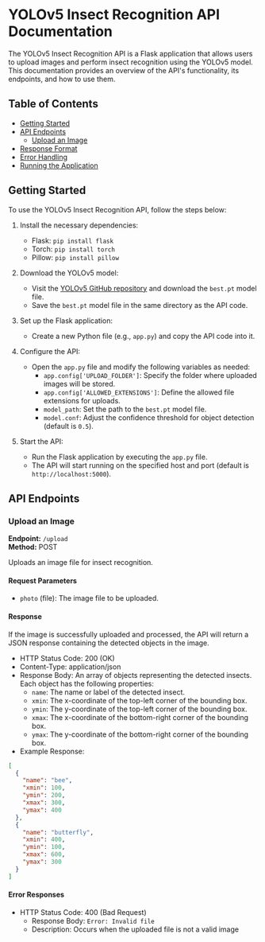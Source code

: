# YOLOv5 Insect Recognition API Documentation

The YOLOv5 Insect Recognition API is a Flask application that allows users to upload images and perform insect recognition using the YOLOv5 model. This documentation provides an overview of the API's functionality, its endpoints, and how to use them.

## Table of Contents
- [Getting Started](#getting-started)
- [API Endpoints](#api-endpoints)
  - [Upload an Image](#upload-an-image)
- [Response Format](#response-format)
- [Error Handling](#error-handling)
- [Running the Application](#running-the-application)

## Getting Started
To use the YOLOv5 Insect Recognition API, follow the steps below:

1. Install the necessary dependencies:
   - Flask: `pip install flask`
   - Torch: `pip install torch`
   - Pillow: `pip install pillow`

2. Download the YOLOv5 model:
   - Visit the [YOLOv5 GitHub repository](https://github.com/ultralytics/yolov5) and download the `best.pt` model file.
   - Save the `best.pt` model file in the same directory as the API code.

3. Set up the Flask application:
   - Create a new Python file (e.g., `app.py`) and copy the API code into it.

4. Configure the API:
   - Open the `app.py` file and modify the following variables as needed:
     - `app.config['UPLOAD_FOLDER']`: Specify the folder where uploaded images will be stored.
     - `app.config['ALLOWED_EXTENSIONS']`: Define the allowed file extensions for uploads.
     - `model_path`: Set the path to the `best.pt` model file.
     - `model.conf`: Adjust the confidence threshold for object detection (default is `0.5`).

5. Start the API:
   - Run the Flask application by executing the `app.py` file.
   - The API will start running on the specified host and port (default is `http://localhost:5000`).

## API Endpoints

### Upload an Image
**Endpoint:** `/upload`  
**Method:** POST

Uploads an image file for insect recognition.

#### Request Parameters
- `photo` (file): The image file to be uploaded.

#### Response
If the image is successfully uploaded and processed, the API will return a JSON response containing the detected objects in the image.

- HTTP Status Code: 200 (OK)
- Content-Type: application/json
- Response Body: An array of objects representing the detected insects. Each object has the following properties:
  - `name`: The name or label of the detected insect.
  - `xmin`: The x-coordinate of the top-left corner of the bounding box.
  - `ymin`: The y-coordinate of the top-left corner of the bounding box.
  - `xmax`: The x-coordinate of the bottom-right corner of the bounding box.
  - `ymax`: The y-coordinate of the bottom-right corner of the bounding box.
- Example Response:
```json
[
  {
    "name": "bee",
    "xmin": 100,
    "ymin": 200,
    "xmax": 300,
    "ymax": 400
  },
  {
    "name": "butterfly",
    "xmin": 400,
    "ymin": 100,
    "xmax": 600,
    "ymax": 300
  }
]
```

#### Error Responses
- HTTP Status Code: 400 (Bad Request)
  - Response Body: `Error: Invalid file`
  - Description: Occurs when the uploaded file is not a valid image